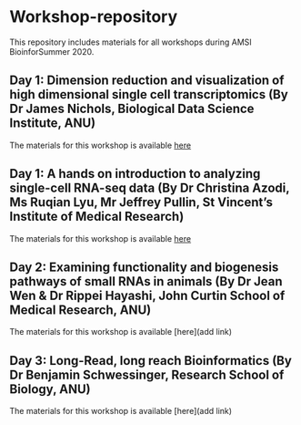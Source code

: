 # Workshop-repository
This repository includes materials for all workshops during AMSI BioinforSummer 2020.

## Day 1: Dimension reduction and visualization of high dimensional single cell transcriptomics (By Dr James Nichols, Biological Data Science Institute, ANU)
The materials for this workshop is available [here](https://github.com/AMSIBioinfoSummer/Workshop-repository/tree/main/Day%201:%20Dimension%20reduction%20and%20visualization%20of%20high%20dimensional%20single%20cell%20transcriptomics)

## Day 1: A hands on introduction to analyzing single-cell RNA-seq data (By Dr Christina Azodi, Ms Ruqian Lyu, Mr Jeffrey Pullin, St Vincent’s Institute of Medical Research)
The materials for this workshop is available [here](https://biocellgen-public.svi.edu.au/amsi_day1-hands-on-scrnaseq-analysis-workshop-2020-11-30_svi/public/index.html)

## Day 2: Examining functionality and biogenesis pathways of small RNAs in animals (By Dr Jean Wen & Dr Rippei Hayashi, John Curtin School of Medical Research, ANU)
The materials for this workshop is available [here](add link)

## Day 3: Long-Read, long reach Bioinformatics (By Dr Benjamin Schwessinger, Research School of Biology, ANU)
The materials for this workshop is available [here](add link)
